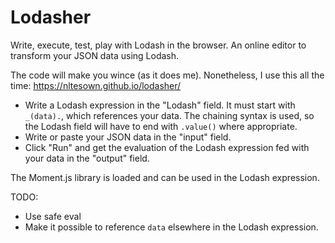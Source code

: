 # Lodasher

Write, execute, test, play with Lodash in the browser. An online editor to transform your JSON data using Lodash.

The code will make you wince (as it does me). Nonetheless, I use this all the time: https://nltesown.github.io/lodasher/ 

* Write a Lodash expression in the "Lodash" field. It must start with `_(data).`, which references your data. The chaining syntax is used, so the Lodash field will have to end with `.value()` where appropriate.
* Write or paste your JSON data in the "input" field.
* Click "Run" and get the evaluation of the Lodash expression fed with your data in the "output" field.

The Moment.js library is loaded and can be used in the Lodash expression.

TODO:

* Use safe eval
* Make it possible to reference `data` elsewhere in the Lodash expression.
